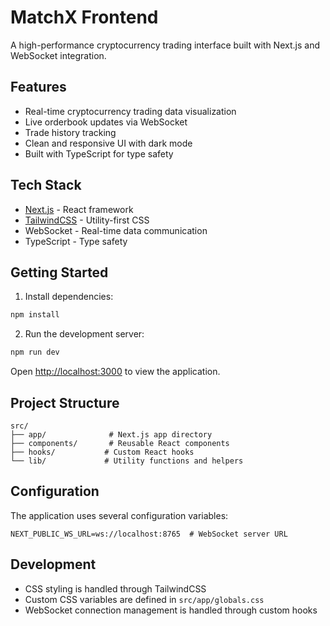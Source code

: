 # MatchX Frontend

A high-performance cryptocurrency trading interface built with Next.js and WebSocket integration.

## Features

- Real-time cryptocurrency trading data visualization
- Live orderbook updates via WebSocket
- Trade history tracking
- Clean and responsive UI with dark mode
- Built with TypeScript for type safety

## Tech Stack

- [Next.js](https://nextjs.org/) - React framework
- [TailwindCSS](https://tailwindcss.com/) - Utility-first CSS
- WebSocket - Real-time data communication
- TypeScript - Type safety

## Getting Started
1. Install dependencies:

```bash
npm install
```

2. Run the development server:

```bash
npm run dev
```

Open [http://localhost:3000](http://localhost:3000) to view the application.

## Project Structure

```
src/
├── app/              # Next.js app directory
├── components/       # Reusable React components
├── hooks/           # Custom React hooks
└── lib/             # Utility functions and helpers
```

## Configuration

The application uses several configuration variables:

```env
NEXT_PUBLIC_WS_URL=ws://localhost:8765  # WebSocket server URL
```

## Development

- CSS styling is handled through TailwindCSS
- Custom CSS variables are defined in `src/app/globals.css`
- WebSocket connection management is handled through custom hooks
